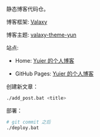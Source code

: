 静态博客代码仓。

博客框架: [Valaxy](https://valaxy.site/)

博客主题: [valaxy-theme-yun](https://github.com/YunYouJun/valaxy/tree/main/packages/valaxy-theme-yun)

站点: 

- Home: [Yuier 的个人博客](https://yuier.com)

- GitHub Pages: [Yuier 的个人博客](https://liyuier.github.io/)

创建新文章：

```bash
./add_post.bat <title>
```

部署：

```bash
# git commit 之后
./deploy.bat
```